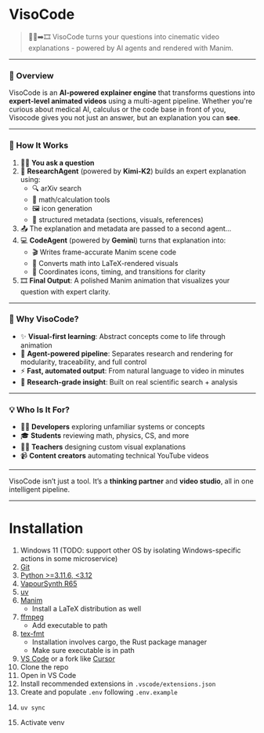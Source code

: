 # VisoCode

> 🙋‍♂️➡️🎞️ VisoCode turns your questions into cinematic video explanations - powered by AI agents and rendered with Manim.

---
### 🧠 Overview

VisoCode is an **AI-powered explainer engine** that transforms questions into **expert-level animated videos** using a multi-agent pipeline. Whether you're curious about medical AI, calculus or the code base in front of you, Visocode gives you not just an answer, but an explanation you can **see**.

---

### 🔄 How It Works

1. 🙋‍♂️ **You ask a question**
2. 🧠 **ResearchAgent** (powered by **Kimi-K2**) builds an expert explanation using:
   - 🔍 arXiv search
   - 🧮 math/calculation tools
   - 🖼️ icon generation
   - 🧾 structured metadata (sections, visuals, references)
3. 📤 The explanation and metadata are passed to a second agent...
4. 💻 **CodeAgent** (powered by **Gemini**) turns that explanation into:
   - 🎬 Writes frame-accurate Manim scene code
   - 📐 Converts math into LaTeX-rendered visuals
   - 🧩 Coordinates  icons, timing, and transitions for clarity
5. 🎞️ **Final Output**: A polished Manim animation that visualizes your question with expert clarity.
---

### 🚀 Why VisoCode?

- ✨ **Visual-first learning**: Abstract concepts come to life through animation  
- 🔗 **Agent-powered pipeline**: Separates research and rendering for modularity, traceability, and full control 
- ⚡ **Fast, automated output**: From natural language to video in minutes
- 🧠 **Research-grade insight**: Built on real scientific search + analysis

---

### 💡 Who Is It For?

- 👩‍💻 **Developers** exploring unfamiliar systems or concepts  
- 🎓 **Students** reviewing math, physics, CS, and more  
- 👨‍🏫 **Teachers** designing custom visual explanations  
- 📹 **Content creators** automating technical YouTube videos

---

VisoCode isn’t just a tool. It’s a **thinking partner** and **video studio**, all in one intelligent pipeline.

---

# Installation

1. Windows 11 (TODO: support other OS by isolating Windows-specific actions in some microservice)
2. [Git](https://git-scm.com/downloads)
3. [Python >=3.11.6, <3.12](https://www.python.org/downloads/release/python-3116/)
4. [VapourSynth R65](https://github.com/vapoursynth/vapoursynth/releases/tag/R65)
5. [uv](https://docs.astral.sh/uv/getting-started/installation/)
6. [Manim](https://docs.manim.community/en/stable/installation/uv.html)
   - Install a LaTeX distribution as well
7. [ffmpeg](https://ffmpeg.org/download.html)
   - Add executable to path
8. [tex-fmt](https://github.com/WGUNDERWOOD/tex-fmt)
   - Installation involves cargo, the Rust package manager
   - Make sure executable is in path
9. [VS Code](https://code.visualstudio.com/) or a fork like [Cursor](https://cursor.com/en)
10. Clone the repo
11. Open in VS Code
12. Install recommended extensions in `.vscode/extensions.json`
13. Create and populate `.env` following `.env.example`
14. ```console
    uv sync
    ```
15. Activate venv
